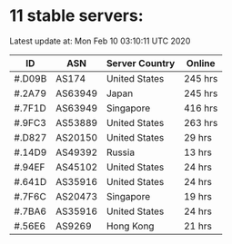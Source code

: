 # 11 stable servers:

Latest update at: Mon Feb 10 03:10:11 UTC 2020

| ID | ASN | Server Country | Online |
| -- | --- | -------------- | ------ |
| #.D09B | AS174 | United States | 245 hrs |
| #.2A79 | AS63949 | Japan | 245 hrs |
| #.7F1D | AS63949 | Singapore | 416 hrs |
| #.9FC3 | AS53889 | United States | 263 hrs |
| #.D827 | AS20150 | United States | 29 hrs |
| #.14D9 | AS49392 | Russia | 13 hrs |
| #.94EF | AS45102 | United States | 24 hrs |
| #.641D | AS35916 | United States | 24 hrs |
| #.7F6C | AS20473 | Singapore | 19 hrs |
| #.7BA6 | AS35916 | United States | 24 hrs |
| #.56E6 | AS9269 | Hong Kong | 21 hrs |

